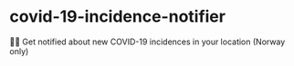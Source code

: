 # covid-19-incidence-notifier
🤒⏰ Get notified about new COVID-19 incidences in your location (Norway only)
